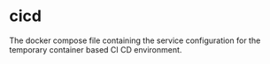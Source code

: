 # cicd

The docker compose file containing the service configuration for the temporary container based CI CD environment.


